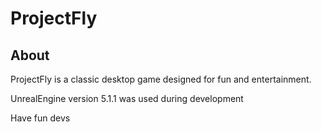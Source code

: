 # ProjectFly

## About

ProjectFly is a classic desktop game designed for fun and entertainment. 

UnrealEngine version 5.1.1 was used during development
 
Have fun devs
